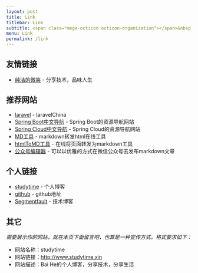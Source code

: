 ```yaml
---
layout: post
title: Link
titlebar: Link
subtitle: <span class="mega-octicon octicon-organization"></span>&nbsp;&nbsp; Resource link
menu: Link
permalink: /link
---
```


## 友情链接

- [纯洁的微笑](http://www.ityouknow.com/) - 分享技术，品味人生

## 推荐网站

- [laravel](https://laravel-china.org/) - laravelChina
- [Spring Boot中文导航](http://springboot.fun/) - Spring Boot的资源导航网站    
- [Spring Cloud中文导航](http://springcloud.fun/) - Spring Cloud的资源导航网站    
- [MD工具](http://relatos.top/md/) - markdown转发html在线工具  
- [htmlToMD工具](http://relatos.top/2md/) - 在线将页面转发为markdown工具  
- [公众号编辑器](http://md.ityouknow.com/) - 可以以优雅的方式在微信公众号去发布markdown文章



## 个人链接

- [studytime](http://www.studytime.xin/) - 个人博客
- [github](https://github.com/MyStudytime) -  github地址
- [Segmentfault](https://segmentfault.com/u/baihe) - 技术博客

## 其它  

*需要展示你的网站，就在本页下面留言吧，也算是一种宣传方式。格式要求如下：*

- 网站名称：studytime  
- 网站链接：http://www.studytime.xin  
- 网站描述：Bai He的个人博客，分享技术，分享生活  

